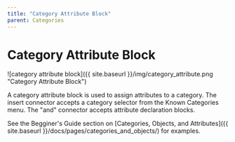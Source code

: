 ```yaml
---
title: "Category Attribute Block"
parent: Categories
---
```

# Category Attribute Block
![category attribute block]({{ site.baseurl }}/img/category_attribute.png "Category Attribute Block")

A category attribute block is used to assign attributes to a category. The insert connector accepts a category selector from the Known Categories menu. The "and" connector accepts attribute declaration blocks.

See the Begginer's Guide section on [Categories, Objects, and Attributes]({{ site.baseurl }}/docs/pages/categories_and_objects/) for examples.